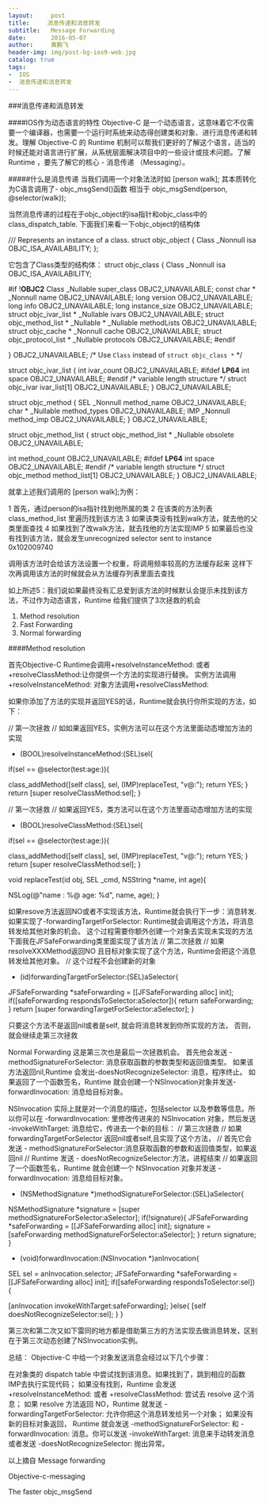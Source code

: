 ```yaml
---
layout:     post
title:     消息传递和消息转发
subtitle:   Message Forwarding
date:       2016-05-07
author:     黄鹏飞
header-img: img/post-bg-ios9-web.jpg
catalog: true
tags:
-  IOS
-  消息传递和消息转发
---
```


###消息传递和消息转发

####IOS作为动态语言的特性
Objective-C 是一个动态语言，这意味着它不仅需要一个编译器，也需要一个运行时系统来动态得创建类和对象、进行消息传递和转发。理解 Objective-C 的 Runtime 机制可以帮我们更好的了解这个语言，适当的时候还能对语言进行扩展，从系统层面解决项目中的一些设计或技术问题。了解 Runtime ，要先了解它的核心 - 消息传递 （Messaging）。

#####什么是消息传递
当我们调用一个对象法法时如
[person walk];
其本质转化为C语言调用了- objc_msgSend()函数
相当于 objc_msgSend(person, @selector(walk));

当然消息传递的过程在于objc_object的isa指针和objc_class中的class_dispatch_table.
下面我们来看一下objc_object的结构体

/// Represents an instance of a class.
struct objc_object {
Class _Nonnull isa  OBJC_ISA_AVAILABILITY;
};

它包含了Class类型的结构体：
struct objc_class {
Class _Nonnull isa  OBJC_ISA_AVAILABILITY;

#if !__OBJC2__
Class _Nullable super_class                              OBJC2_UNAVAILABLE;
const char * _Nonnull name                               OBJC2_UNAVAILABLE;
long version                                             OBJC2_UNAVAILABLE;
long info                                                OBJC2_UNAVAILABLE;
long instance_size                                       OBJC2_UNAVAILABLE;
struct objc_ivar_list * _Nullable ivars                  OBJC2_UNAVAILABLE;
struct objc_method_list * _Nullable * _Nullable methodLists                    OBJC2_UNAVAILABLE;
struct objc_cache * _Nonnull cache                       OBJC2_UNAVAILABLE;
struct objc_protocol_list * _Nullable protocols          OBJC2_UNAVAILABLE;
#endif

} OBJC2_UNAVAILABLE;
/* Use `Class` instead of `struct objc_class *` */


struct objc_ivar_list {
int ivar_count                                           OBJC2_UNAVAILABLE;
#ifdef __LP64__
int space                                                OBJC2_UNAVAILABLE;
#endif
/* variable length structure */
struct objc_ivar ivar_list[1]                            OBJC2_UNAVAILABLE;
}                                                            OBJC2_UNAVAILABLE;


struct objc_method {
SEL _Nonnull method_name                                 OBJC2_UNAVAILABLE;
char * _Nullable method_types                            OBJC2_UNAVAILABLE;
IMP _Nonnull method_imp                                  OBJC2_UNAVAILABLE;
}                                                            OBJC2_UNAVAILABLE;

struct objc_method_list {
struct objc_method_list * _Nullable obsolete             OBJC2_UNAVAILABLE;

int method_count                                         OBJC2_UNAVAILABLE;
#ifdef __LP64__
int space                                                OBJC2_UNAVAILABLE;
#endif
/* variable length structure */
struct objc_method method_list[1]                        OBJC2_UNAVAILABLE;
}                                                            OBJC2_UNAVAILABLE;

就拿上述我们调用的
[person walk];为例：

1 首先，通过person的isa指针找到他所属的类
2 在该类的方法列表class_method_list 里遍历找到该方法
3 如果该类没有找到walk方法，就去他的父类里面查找
4 如果找到了改walk方法，就去找他的方法实现IMP
5 如果最后也没有找到该方法，就会发生unrecognized selector sent to instance 0x102009740

调用该方法时会给该方法设置一个权重，将调用频率较高的方法缓存起来
这样下次再调用该方法的时候就会从方法缓存列表里面去查找


如上所述5：我们说如果最终没有汇总爱到该方法的时候默认会提示未找到该方法，不过作为动态语言，Runtime 给我们提供了3次拯救的机会
1. Method resolution
2. Fast Forwarding
3. Normal forwarding

####Method resolution

首先Objective-C Runtime会调用+resolveInstanceMethod: 或者 +resolveClassMethod:让你提供一个方法的实现进行替换。
实例方法调用+resolveInstanceMethod: 对象方法调用+resolveClassMethod:

如果你添加了方法的实现并返回YES的话，Runtime就会执行你所实现的方法，如下：

//  第一次拯救
//  如如果返回YES，实例方法可以在这个方法里面动态增加方法的实现
+ (BOOL)resolveInstanceMethod:(SEL)sel{

if(sel == @selector(test:age:)){

class_addMethod([self class], sel, (IMP)replaceTest, "v@:");
return YES;
}
return [super resolveClassMethod:sel];
}

//  第一次拯救
//  如果返回YES，类方法可以在这个方法里面动态增加方法的实现
+ (BOOL)resolveClassMethod:(SEL)sel{

if(sel == @selector(test:age:)){

class_addMethod([self class], sel, (IMP)replaceTest, "v@:");
return YES;
}
return [super resolveClassMethod:sel];
}

void replaceTest(id obj, SEL _cmd, NSString *name, int age){

NSLog(@"name : %@ age: %d", name, age);
}


如果resove方法返回NO或者不实现该方法，Runtime就会执行下一步：消息转发.
如果实现了-forwardingTargetForSelector: Runtime就会调用这个方法，将消息转发给其他对象的机会。
这个过程需要你额外创建一个对象去实现未实现的方法
下面我在JFSafeForwarding类里面实现了该方法
// 第二次拯救
// 如果resolveXXXMethod返回NO 且目标对象实现了这个方法，Runtime会把这个消息转发给其他对象。
// 这个过程不会创建新的对象
- (id)forwardingTargetForSelector:(SEL)aSelector{

JFSafeForwarding *safeForwarding = [[JFSafeForwarding alloc] init];
if([safeForwarding respondsToSelector:aSelector]){
return safeForwarding;
}
return [super forwardingTargetForSelector:aSelector];
}

只要这个方法不是返回nil或者是self, 就会将消息转发到你所实现的方法，
否则，就会继续走第三次拯救

Normal Forwarding
这是第三次也是最后一次拯救机会。
首先他会发送 -methodSignatureForSelector: 消息获取函数的参数类型和返回值类型。
如果该方法返回nil,Runtime 会发出-doesNotRecognizeSelector: 消息，程序终止。
如果返回了一个函数签名，Runtime 就会创建一个NSInvocation对象并发送-forwardInvocation: 消息给目标对象。

NSInvocation 实际上就是对一个消息的描述，包括selector 以及参数等信息。所以你可以在 -forwardInvocation: 里修改传进来的 NSInvocation 对象，然后发送 -invokeWithTarget: 消息给它，传进去一个新的目标：
// 第三次拯救
// 如果forwardingTargetForSelector 返回nil或者self,且实现了这个方法，
// 首先它会发送 - methodSignatureForSelector:消息获取函数的参数和返回值类型，如果返回nil
// Runtime 发送 - doesNotRecognizeSelector:方法，进程结束
// 如果返回了一个函数签名，Runtime 就会创建一个 NSInvocation 对象并发送 -forwardInvocation: 消息给目标对象。
- (NSMethodSignature *)methodSignatureForSelector:(SEL)aSelector{

NSMethodSignature *signature = [super methodSignatureForSelector:aSelector];
if(!signature){
JFSafeForwarding *safeForwarding = [[JFSafeForwarding alloc] init];
signature = [safeForwarding methodSignatureForSelector:aSelector];
}
return signature;
}

- (void)forwardInvocation:(NSInvocation *)anInvocation{

SEL sel = anInvocation.selector;
JFSafeForwarding *safeForwarding = [[JFSafeForwarding alloc] init];
if([safeForwarding respondsToSelector:sel]){

[anInvocation invokeWithTarget:safeForwarding];
}else{
[self doesNotRecognizeSelector:sel];
}
}

第三次和第二次又如下雷同的地方都是借助第三方的方法实现去做消息转发，区别在于第三次动态创建了NSInvocation实例。

总结：
Objective-C 中给一个对象发送消息会经过以下几个步骤：

在对象类的 dispatch table 中尝试找到该消息。如果找到了，跳到相应的函数IMP去执行实现代码；
如果没有找到，Runtime 会发送 +resolveInstanceMethod: 或者 +resolveClassMethod: 尝试去 resolve 这个消息；
如果 resolve 方法返回 NO，Runtime 就发送 -forwardingTargetForSelector: 允许你把这个消息转发给另一个对象；
如果没有新的目标对象返回， Runtime 就会发送 -methodSignatureForSelector: 和 -forwardInvocation: 消息。你可以发送 -invokeWithTarget: 消息来手动转发消息或者发送 -doesNotRecognizeSelector: 抛出异常。


以上摘自
Message forwarding

Objective-c-messaging

The faster objc_msgSend

